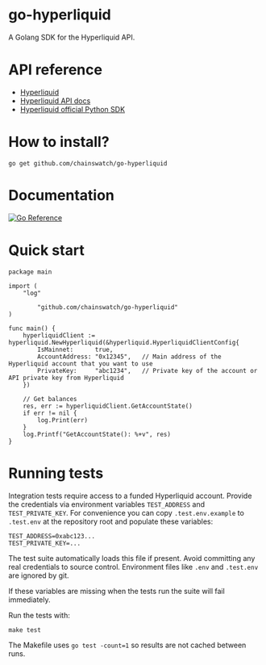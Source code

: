 # go-hyperliquid
A Golang SDK for the Hyperliquid API.

# API reference
- [Hyperliquid](https://app.hyperliquid.xyz/)
- [Hyperliquid API docs](https://hyperliquid.gitbook.io/hyperliquid-docs/for-developers/api)
- [Hyperliquid official Python SDK](https://github.com/hyperliquid-dex/hyperliquid-python-sdk)

# How to install?
```
go get github.com/chainswatch/go-hyperliquid
```

# Documentation

[![Go Reference](https://pkg.go.dev/badge/github.com/chainswatch/go-hyperliquid.svg)](https://pkg.go.dev/github.com/chainswatch/go-hyperliquid)


# Quick start
```
package main

import (
	"log"

        "github.com/chainswatch/go-hyperliquid"
)

func main() {
	hyperliquidClient := hyperliquid.NewHyperliquid(&hyperliquid.HyperliquidClientConfig{
		IsMainnet:      true,
		AccountAddress: "0x12345",   // Main address of the Hyperliquid account that you want to use
		PrivateKey:     "abc1234",   // Private key of the account or API private key from Hyperliquid
	})

	// Get balances
	res, err := hyperliquidClient.GetAccountState()
	if err != nil {
		log.Print(err)
	}
	log.Printf("GetAccountState(): %+v", res)
}
```

# Running tests

Integration tests require access to a funded Hyperliquid account. Provide the credentials via environment variables `TEST_ADDRESS` and `TEST_PRIVATE_KEY`. For convenience you can copy `.test.env.example` to `.test.env` at the repository root and populate these variables:

```
TEST_ADDRESS=0xabc123...
TEST_PRIVATE_KEY=...
```

The test suite automatically loads this file if present. Avoid committing any real credentials to source control.
Environment files like `.env` and `.test.env` are ignored by git.

If these variables are missing when the tests run the suite will fail immediately.

Run the tests with:

```
make test
```

The Makefile uses `go test -count=1` so results are not cached between runs.



